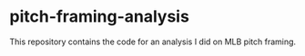 # pitch-framing-analysis
This repository contains the code for an analysis I did on MLB pitch framing.

